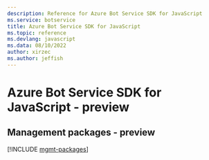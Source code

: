 ```yaml
---
description: Reference for Azure Bot Service SDK for JavaScript
ms.service: botservice
title: Azure Bot Service SDK for JavaScript
ms.topic: reference
ms.devlang: javascript
ms.data: 08/10/2022
author: xirzec
ms.author: jeffish
---
```

# Azure Bot Service SDK for JavaScript - preview

## Management packages - preview
[!INCLUDE [mgmt-packages](bot-service-mgmt-index.md)]